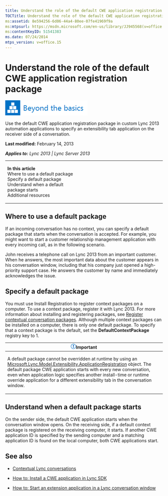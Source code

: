 ```yaml
---
title: Understand the role of the default CWE application registration package
TOCTitle: Understand the role of the default CWE application registration package
ms:assetid: 8e594256-6d06-44a4-80ee-07fe41969f9a
ms:mtpsurl: https://msdn.microsoft.com/en-us/library/JJ945568(v=office.15)
ms:contentKeyID: 51541383
ms.date: 07/24/2014
mtps_version: v=office.15
---
```


# Understand the role of the default CWE application registration package

![Beyond the basics topic](images/JJ937254.mod_icon_beyondbasics_long(Office.15).png "Beyond the basics topic")

Use the default CWE application registration package in custom Lync 2013 automation applications to specify an extensibility tab application on the receiver side of a conversation.

**Last modified:** February 14, 2013

***Applies to:** Lync 2013 | Lync Server 2013*

<table>
<colgroup>
<col style="width: 50%" />
<col style="width: 50%" />
</colgroup>
<tbody>
<tr class="odd">
<td><p><strong>In this article</strong><br />
Where to use a default package<br />
Specify a default package<br />
Understand when a default package starts<br />
Additional resources</p></td>
<td><p></p></td>
</tr>
</tbody>
</table>

## Where to use a default package

If an incoming conversation has no context, you can specify a default package that starts when the conversation is accepted. For example, you might want to start a customer relationship management application with every incoming call, as in the following scenario.

John receives a telephone call on Lync 2013 from an important customer. When he answers, the most important data about the customer appears in his conversation window, including that his company just opened a high-priority support case. He answers the customer by name and immediately acknowledges the issue.

## Specify a default package

You must use Install Registration to register context packages on a computer. To use a context package, register it with Lync 2013. For more information about installing and registering packages, see [Register contextual conversation packages](register-contextual-conversation-packages.md). Although multiple context packages can be installed on a computer, there is only one default package. To specify that a context package is the default, set the **DefaultContextPackage** registry key to 1.

<table>
<colgroup>
<col style="width: 100%" />
</colgroup>
<thead>
<tr class="header">
<th><img src="images/JJ933089.alert_caution(Office.15).gif" title="Important note" alt="Important note" /><strong>Important</strong></th>
</tr>
</thead>
<tbody>
<tr class="odd">
<td><p>A default package cannot be overridden at runtime by using an <a href="https://msdn.microsoft.com/en-us/library/jj293820(v=office.15)">Microsoft.Lync.Model.Extensibility.ApplicationRegistration</a> object. The default package CWE application starts with every new conversation, even when application logic specifies another install-time or runtime override application for a different extensibility tab in the conversation window.</p></td>
</tr>
</tbody>
</table>

## Understand when a default package starts

On the sender side, the default CWE application starts when the conversation window opens. On the receiving side, if a default context package is registered on the receiving computer, it starts. If another CWE application ID is specified by the sending computer and a matching application ID is found on the local computer, both CWE applications start.

## See also

  - [Contextual Lync conversations](contextual-lync-conversations.md)

  - [How to: Install a CWE application in Lync SDK](how-to-install-a-cwe-application-in-lync-sdk.md)

  - [How to: Start an extension application in a Lync conversation window](how-to-start-an-extension-application-in-a-lync-conversation-window.md)

